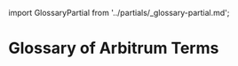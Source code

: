 import GlossaryPartial from '../partials/_glossary-partial.md';

# Glossary of Arbitrum Terms

<div data-faq-origin-slug="build-faq">
  <GlossaryPartial />
</div>
